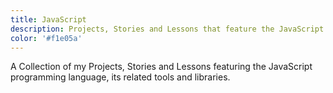 ```yaml
---
title: JavaScript
description: Projects, Stories and Lessons that feature the JavaScript programming language, its related tools and libraries.
color: '#f1e05a'
---
```


A Collection of my Projects, Stories and Lessons featuring the JavaScript programming language, its related tools and libraries.
